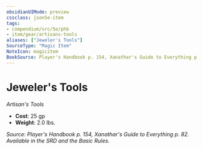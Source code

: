 ```yaml
---
obsidianUIMode: preview
cssclass: json5e-item
tags:
- compendium/src/5e/phb
- item/gear/artisans-tools
aliases: ["Jeweler's Tools"]
SourceType: "Magic Item"
NoteIcon: magicitem
BookSource: Player's Handbook p. 154, Xanathar's Guide to Everything p. 82. Available in the SRD and the Basic Rules.
---
```

# Jeweler's Tools
*Artisan's Tools*  

- **Cost**: 25 gp
- **Weight**: 2.0 lbs.

*Source: Player's Handbook p. 154, Xanathar's Guide to Everything p. 82. Available in the SRD and the Basic Rules.*